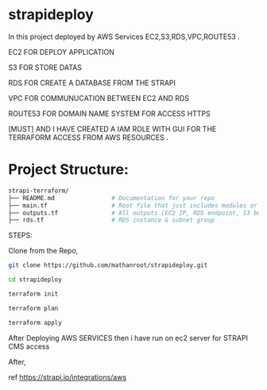 # strapideploy

In this project deployed by AWS Services EC2,S3,RDS,VPC,ROUTE53 .

EC2 FOR DEPLOY APPLICATION

S3 FOR STORE DATAS

RDS FOR CREATE A DATABASE FROM THE STRAPI

VPC FOR COMMUNUCATION BETWEEN EC2 AND RDS

ROUTE53 FOR DOMAIN NAME SYSTEM FOR ACCESS HTTPS

[MUST] AND I HAVE CREATED A IAM ROLE WITH GUI FOR THE TERRAFORM ACCESS FROM AWS RESOURCES .

# Project Structure:

```bash
strapi-terraform/
├── README.md                # Documentation for your repo
├── main.tf                  # Root file that just includes modules or loads other .tf files included vpc,igw,subnets,routetable,security groupand ec2 and db configuration and installing strapi
├── outputs.tf               # All outputs (EC2 IP, RDS endpoint, S3 bucket name, etc.)
├── rds.tf                   # RDS instance & subnet group
```



  






STEPS:

Clone from the Repo,
```bash
git clone https://github.com/mathanroot/strapideploy.git

cd strapideploy
```

```bash
terraform init

terraform plan

terraform apply
```


After Deploying AWS SERVICES then i have run on ec2 server for STRAPI CMS access

After,

ref https://strapi.io/integrations/aws
